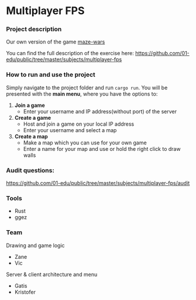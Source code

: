# Multiplayer FPS
### Project description
Our own version of the game [maze-wars](https://en.wikipedia.org/wiki/Maze_(1973_video_game))

You can find the full description of the exercise here: https://github.com/01-edu/public/tree/master/subjects/multiplayer-fps 
### How to run and use the project
Simply navigate to the project folder and run `cargo run`.
You will be presented with the **main menu**, where you have the options to:

1. **Join a game**
   - Enter your username and IP address(without port) of the server
2. **Create a game**
   - Host and join a game on your local IP address
   - Enter your username and select a map
3. **Create a map**
   - Make a map which you can use for your own game
   - Enter a name for your map and use or hold the right click to draw walls



### Audit questions:
https://github.com/01-edu/public/tree/master/subjects/multiplayer-fps/audit

### Tools
- Rust
- ggez

### Team
 Drawing and game logic<br>
- Zane
- Vic

Server & client architecture and menu<br>
- Gatis
- Kristofer
